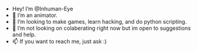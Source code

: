 - Hey! I’m @Inhuman-Eye
- 👀 I’m an animator.
- 🌱 I’m looking to make games, learn hacking, and do python scripting.
- 💞️ I’m not looking on colaberating right now but im open to suggestions and help.
- 📫 If you want to reach me, just ask :)

<!---
Inhuman-Eye/Inhuman-Eye is a ✨ special ✨ repository because its `README.md` (this file) appears on your GitHub profile.
You can click the Preview link to take a look at your changes.
--->
